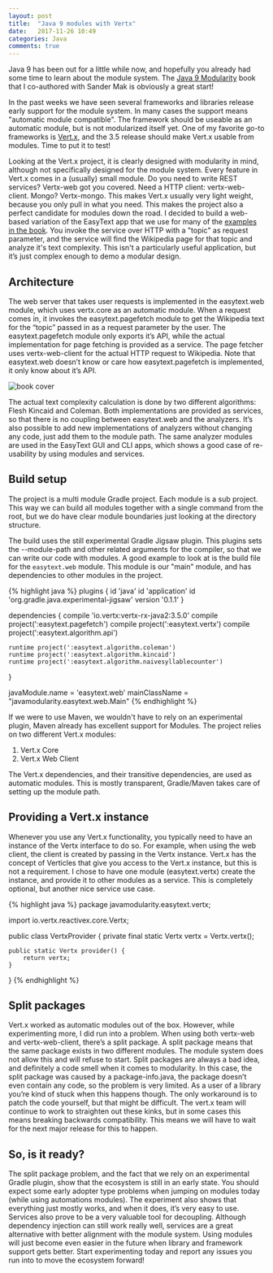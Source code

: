 ```yaml
---
layout: post
title:  "Java 9 modules with Vertx"
date:   2017-11-26 10:49
categories: Java
comments: true
---
```


Java 9 has been out for a little while now, and hopefully you already had some time to learn about the module system. The [Java 9 Modularity](http://javamodularity.com) book that I co-authored with Sander Mak is obviously a great start!

In the past weeks we have seen several frameworks and libraries release early support for the module system. In many cases the support means "automatic module compatible". The framework should be useable as an automatic module, but is not modularized itself yet. One of my favorite go-to frameworks is [Vert.x](http://vertx.io), and the 3.5 release should make Vert.x usable from modules. Time to put it to test!

Looking at the Vert.x project, it is clearly designed with modularity in mind, although not specifically designed for the module system. Every feature in Vert.x comes in a (usually) small module. Do you need to write REST services? Vertx-web got you covered. Need a HTTP client: vertx-web-client. Mongo? Vertx-mongo. This makes Vert.x usually very light weight, because you only pull in what you need. This makes the project also a perfect candidate for modules down the road. 
I decided to build a web-based variation of the EasyText app that we use for many of the [examples in the book](https://github.com/java9-modularity/easytext).
You invoke the service over HTTP with a "topic" as request parameter, and the service will find the Wikipedia page for that topic and analyze it's text complexity. This isn't a particularly useful application, but it’s just complex enough to demo a modular design.

Architecture
--

The web server that takes user requests is implemented in the easytext.web module, which uses vertx.core as an automatic module. When a request comes in, it invokes the easytext.pagefetch module to get the Wikipedia text for the “topic” passed in as a request parameter by the user. The easytext.pagefetch module only exports it’s API, while the actual implementation for page fetching is provided as a service.
The page fetcher uses vertx-web-client for the actual HTTP request to Wikipedia. Note that easytext.web doesn’t know or care how easytext.pagefetch is implemented, it only know about it’s API.

![book cover](/images/java9-vertx/architecture.png)

The actual text complexity calculation is done by two different algorithms: Flesh Kincaid and Coleman. Both implementations are provided as services, so that there is no coupling between easytext.web and the analyzers. It’s also possible to add new implementations of analyzers without changing any code, just add them to the module path. The same analyzer modules are used in the EasyText GUI and CLI apps, which shows a good case of re-usability by using modules and services.

Build setup
--

The project is a multi module Gradle project. Each module is a sub project. This way we can build all modules together with a single command from the root, but we do have clear module boundaries just looking at the directory structure.

The build uses the still experimental Gradle Jigsaw plugin. This plugins sets the --module-path and other related arguments for the compiler, so that we can write our code with modules. A good example to look at is the build file for the `easytext.web` module.
This module is our "main" module, and has dependencies to other modules in the project.

{% highlight java %}
plugins {
    id 'java'
    id 'application'
    id 'org.gradle.java.experimental-jigsaw' version '0.1.1'
}

dependencies {
    compile 'io.vertx:vertx-rx-java2:3.5.0'
    compile project(':easytext.pagefetch')
    compile project(':easytext.vertx')
    compile project(':easytext.algorithm.api')

    runtime project(':easytext.algorithm.coleman')
    runtime project(':easytext.algorithm.kincaid')
    runtime project(':easytext.algorithm.naivesyllablecounter')

}

javaModule.name = 'easytext.web'
mainClassName = "javamodularity.easytext.web.Main"
{% endhighlight %}

If we were to use Maven, we wouldn't have to rely on an experimental plugin, Maven already has excellent support for Modules.
The project relies on two different Vert.x modules: 
1. Vert.x Core
2. Vert.x Web Client

The Vert.x dependencies, and their transitive dependencies, are used as automatic modules. This is mostly transparent, Gradle/Maven takes care of setting up the module path.

Providing a Vert.x instance
--

Whenever you use any Vert.x functionality, you typically need to have an instance of the Vertx interface to do so. For example, when using the web client, the client is created by passing in the Vertx instance. Vert.x has the concept of Verticles that give you access to the Vert.x instance, but this is not a requirement. I chose to have one module (easytext.vertx) create the instance, and provide it to other modules as a service. This is completely optional, but another nice service use case.

{% highlight java %}
package javamodularity.easytext.vertx;

import io.vertx.reactivex.core.Vertx;

public class VertxProvider {
    private final static Vertx vertx = Vertx.vertx();

    public static Vertx provider() {
        return vertx;
    }
}
{% endhighlight %}

Split packages
--

Vert.x worked as automatic modules out of the box. However, while experimenting more, I did run into a problem. When using both vertx-web and vertx-web-client, there’s a split package. A split package means that the same package exists in two different modules. The module system does not allow this and will refuse to start. Split packages are always a bad idea, and definitely a code smell when it comes to modularity. In this case, the split package was caused by a package-info.java, the package doesn’t even contain any code, so the problem is very limited.
As a user of a library you’re kind of stuck when this happens though. The only workaround is to patch the code yourself, but that might be difficult. 
The vert.x team will continue to work to straighten out these kinks, but in some cases this means breaking backwards compatibility. This means we will have to wait for the next major release for this to happen.

So, is it ready?
--

The split package problem, and the fact that we rely on an experimental Gradle plugin, show that the ecosystem is still in an early state. You should expect some early adopter type problems when jumping on modules today (while using automations modules). The experiment also shows that everything just mostly works, and when it does, it’s very easy to use. Services also prove to be a very valuable tool for decoupling. Although dependency injection can still work really well, services are a great alternative with better alignment with the module system.
Using modules will just become even easier in the future when library and framework support gets better. Start experimenting today and report any issues you run into to move the ecosystem forward!


